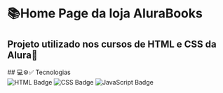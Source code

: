 <h1>📚Home Page da loja AluraBooks</h1>
<h2>Projeto utilizado nos cursos de HTML e CSS da Alura🚀</h2>
## 💻⚙️✅ Tecnologias
<div>
  <img src="https://img.shields.io/badge/HTML-HTML5-orange?style=for-the-badge&logo=HTML5&logoColor=white" alt="HTML Badge">
  <img src="https://img.shields.io/badge/CSS-CSS3-blue?style=for-the-badge&logo=CSS3&logoColor=white" alt="CSS Badge">
  <img src="https://img.shields.io/badge/JavaScript-JS-yellow?style=for-the-badge&logo=JavaScript&logoColor=black" alt="JavaScript Badge">
</div>
